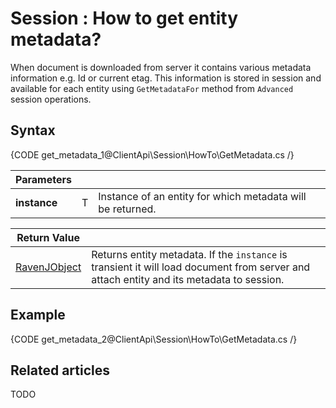 # Session : How to get entity metadata?

When document is downloaded from server it contains various metadata information e.g. Id or current etag. This information is stored in session and available for each entity using `GetMetadataFor` method from `Advanced` session operations.

## Syntax

{CODE get_metadata_1@ClientApi\Session\HowTo\GetMetadata.cs /}

| Parameters | | |
| ------------- | ------------- | ----- |
| **instance** | T | Instance of an entity for which metadata will be returned. |

| Return Value | |
| ------------- | ----- |
| [RavenJObject]() | Returns entity metadata. If the `instance` is transient it will load document from server and attach entity and its metadata to session. |

## Example

{CODE get_metadata_2@ClientApi\Session\HowTo\GetMetadata.cs /}

## Related articles

TODO